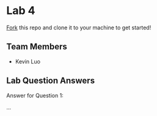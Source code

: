 # Lab 4
[Fork](https://docs.github.com/en/get-started/quickstart/fork-a-repo) this repo and clone it to your machine to get started!

## Team Members
- Kevin Luo

## Lab Question Answers

Answer for Question 1: 

...
